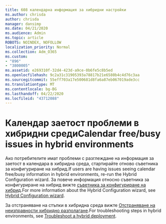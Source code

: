 ```yaml
---
title: 608 календарна информация за хибридни настройки
ms.author: chrisda
author: chrisda
manager: dansimp
ms.date: 04/21/2020
ms.audience: Admin
ms.topic: article
ROBOTS: NOINDEX, NOFOLLOW
localization_priority: Normal
ms.collection: Adm_O365
ms.custom:
- "896"
- "3800005"
ms.assetid: e269310f-32d4-423d-a9ce-0b6fe5c8b5ed
ms.openlocfilehash: 9c2a31c31905393a78817b21e6580b4c4d76c3aa
ms.sourcegitcommit: 55eff703a17e500681d8fa6a87eb067019ade3cc
ms.translationtype: MT
ms.contentlocale: bg-BG
ms.lasthandoff: 04/22/2020
ms.locfileid: "43712088"
---
```

# <a name="calendar-freebusy-issues-in-hybrid-environments"></a><span data-ttu-id="3a2a8-102">Календар заетост проблеми в хибридни среди</span><span class="sxs-lookup"><span data-stu-id="3a2a8-102">Calendar free/busy issues in hybrid environments</span></span>

<span data-ttu-id="3a2a8-103">Ако потребителите имат проблеми с разглеждане на информация за заетост в календара в хибридна среда, стартирайте отново съветника за конфигуриране на хибрид.</span><span class="sxs-lookup"><span data-stu-id="3a2a8-103">If users are having issues seeing calendar free/busy information in hybrid environments, re-run the Hybrid Configuration wizard.</span></span> <span data-ttu-id="3a2a8-104">За повече информация относно съветника за конфигуриране на хибрид вижте [съветника за конфигуриране на хибрид](https://go.microsoft.com/fwlink/p/?linkid=528149).</span><span class="sxs-lookup"><span data-stu-id="3a2a8-104">For more information about the Hybrid Configuration wizard, see [Hybrid Configuration wizard](https://go.microsoft.com/fwlink/p/?linkid=528149).</span></span>

<span data-ttu-id="3a2a8-105">За отстраняване на стъпки в хибридна среда вижте [Отстраняване на неизправности хибридно разполагане](https://technet.microsoft.com/library/jj659053.aspx).</span><span class="sxs-lookup"><span data-stu-id="3a2a8-105">For troubleshooting steps in hybrid environments, see [Troubleshoot a hybrid deployment](https://technet.microsoft.com/library/jj659053.aspx).</span></span>
